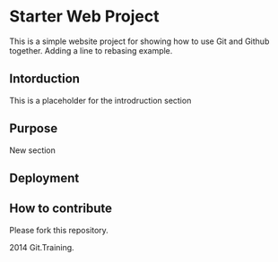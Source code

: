 # Starter Web Project

This is a simple website project for showing how to use Git and Github together.
Adding a line to rebasing example.

## Intorduction

This is a placeholder for the introdruction section

## Purpose

New section

## Deployment

## How to contribute

Please fork this repository.

2014 Git.Training.